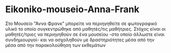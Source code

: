 # Eikoniko-mouseio-Anna-Frank
Στο  Μουσείο "Άννα Φρανκ" μπορείτε να περιηγηθείτε σε φωτογραφικό υλικό το οποίο συγκεντρώθηκε από μαθητές/τις μαθήτριες. Στόχος είναι οι μαθητές/τριες να περιηγηθούν σε ένα μουσείου -στο οποίο άλλωστε είναι συνδημιουργοί- και να ασχοληθούν με δραστηριότητες μέσα από την μέσα από την παρακολούθηση των εκθεμάτων
